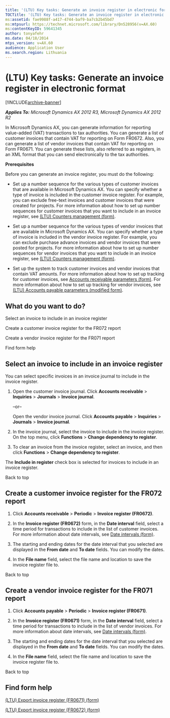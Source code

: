 ```yaml
---
title: '(LTU) Key tasks: Generate an invoice register in electronic format'
TOCTitle: '(LTU) Key tasks: Generate an invoice register in electronic format'
ms:assetid: fae9988f-a417-4744-baf9-ba7cb2b45bd7
ms:mtpsurl: https://technet.microsoft.com/library/Dn528956(v=AX.60)
ms:contentKeyID: 59641345
author: tonyafehr
ms.date: 04/18/2014
mtps_version: v=AX.60
audience: Application User
ms.search.region: Lithuania
---
```


# (LTU) Key tasks: Generate an invoice register in electronic format 


[!INCLUDE[archive-banner](includes/archive-banner.md)]


_**Applies To:** Microsoft Dynamics AX 2012 R3, Microsoft Dynamics AX 2012 R2_

In Microsoft Dynamics AX, you can generate information for reporting value-added (VAT) transactions to tax authorities. You can generate a list of customer invoices that contain VAT for reporting on Form FR0672. Also, you can generate a list of vendor invoices that contain VAT for reporting on Form FR0671. You can generate these lists, also referred to as registers, in an XML format that you can send electronically to the tax authorities.

**Prerequisites**

Before you can generate an invoice register, you must do the following:

  - Set up a number sequence for the various types of customer invoices that are available in Microsoft Dynamics AX. You can specify whether a type of invoice is included in the customer invoice register. For example, you can exclude free-text invoices and customer invoices that were created for projects. For more information about how to set up number sequences for customer invoices that you want to include in an invoice register, see [(LTU) Counters management (form)](https://technet.microsoft.com/library/jj911249\(v=ax.60\)).

  - Set up a number sequence for the various types of vendor invoices that are available in Microsoft Dynamics AX. You can specify whether a type of invoice is included in the vendor invoice register. For example, you can exclude purchase advance invoices and vendor invoices that were posted for projects. For more information about how to set up number sequences for vendor invoices that you want to include in an invoice register, see [(LTU) Counters management (form)](https://technet.microsoft.com/library/jj911249\(v=ax.60\)).

  - Set up the system to track customer invoices and vendor invoices that contain VAT amounts. For more information about how to set up tracking for customer invoices, see [Accounts receivable parameters (form)](https://technet.microsoft.com/library/aa576993\(v=ax.60\)). For more information about how to set up tracking for vendor invoices, see [(LTU) Accounts payable parameters (modified form)](https://technet.microsoft.com/library/jj665154\(v=ax.60\)).

## What do you want to do?

Select an invoice to include in an invoice register

Create a customer invoice register for the FR072 report

Create a vendor invoice register for the FR071 report

Find form help

## Select an invoice to include in an invoice register

You can select specific invoices in an invoice journal to include in the invoice register.

1.  Open the customer invoice journal. Click **Accounts receivable** \> **Inquiries** \> **Journals** \> **Invoice journal**.
    
    –or–
    
    Open the vendor invoice journal. Click **Accounts payable** \> **Inquiries** \> **Journals** \> **Invoice journal**.

2.  In the invoice journal, select the invoice to include in the invoice register. On the top menu, click **Functions** \> **Change dependency to register**.

3.  To clear an invoice from the invoice register, select an invoice, and then click **Functions** \> **Change dependency to register**.

The **Include in register** check box is selected for invoices to include in an invoice register.

Back to top

## Create a customer invoice register for the FR072 report

1.  Click **Accounts receivable** \> **Periodic** \> **Invoice register (FR0672)**.

2.  In the **Invoice register (FR0672)** form, in the **Date interval** field, select a time period for transactions to include in the list of customer invoices. For more information about date intervals, see [Date intervals (form)](https://technet.microsoft.com/library/aa558459\(v=ax.60\)).

3.  The starting and ending dates for the date interval that you selected are displayed in the **From date** and **To date** fields. You can modify the dates.

4.  In the **File name** field, select the file name and location to save the invoice register file to.

Back to top

## Create a vendor invoice register for the FR071 report

1.  Click **Accounts payable** \> **Periodic** \> **Invoice register (FR0671)**.

2.  In the **Invoice register (FR0671)** form, in the **Date interval** field, select a time period for transactions to include in the list of vendor invoices. For more information about date intervals, see [Date intervals (form)](https://technet.microsoft.com/library/aa558459\(v=ax.60\)).

3.  The starting and ending dates for the date interval that you selected are displayed in the **From date** and **To date** fields. You can modify the dates.

4.  In the **File name** field, select the file name and location to save the invoice register file to.

Back to top

## Find form help

[(LTU) Export invoice register (FR0671) (form)](https://technet.microsoft.com/library/jj665056\(v=ax.60\))

[(LTU) Export invoice register (FR0672) (form)](https://technet.microsoft.com/library/jj665044\(v=ax.60\))

  


